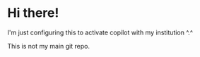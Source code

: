 # Hi there!

I'm just configuring this to activate copilot with my institution ^.^

This is not my main git repo.
